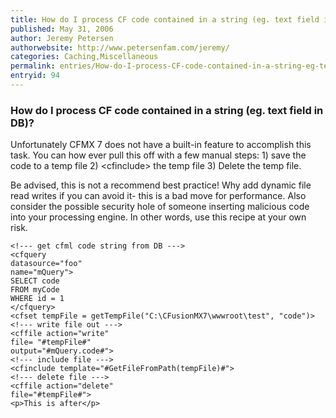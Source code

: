 ```yaml
---
title: How do I process CF code contained in a string (eg. text field in DB)?
published: May 31, 2006
author: Jeremy Petersen
authorwebsite: http://www.petersenfam.com/jeremy/
categories: Caching,Miscellaneous
permalink: entries/How-do-I-process-CF-code-contained-in-a-string-eg-text-field-in-DB.html
entryid: 94
---
```


<h3>How do I process CF code contained in a string (eg. text field in DB)?</h3>

<p>
Unfortunately CFMX 7 does not have a built-in feature to accomplish this task.  You can how ever pull this off with a few manual steps: 1) save the code to a temp file 2) &lt;cfinclude&gt; the temp file 3) Delete the temp file.  
</p>

<p>
Be advised, this is not a recommend best practice!  Why add dynamic file read writes if you can avoid it- this is a bad move for performance.  Also consider the possible security hole of someone inserting malicious code into your processing engine. In other words, use this recipe at your own risk.   
</p>

<pre><code class="language-markup">&lt;!--- get cfml code string from DB ---&gt;
&lt;cfquery 
datasource=&quot;foo&quot; 
name=&quot;mQuery&quot;&gt;
SELECT code 
FROM myCode
WHERE id = 1
&lt;/cfquery&gt;
&lt;cfset tempFile = getTempFile(&quot;C:\CFusionMX7\wwwroot\test&quot;, &quot;code&quot;)&gt;
&lt;!--- write file out ---&gt;
&lt;cffile action=&quot;write&quot;
file= &quot;#tempFile#&quot;
output=&quot;#mQuery.code#&quot;&gt;
&lt;!--- include file ---&gt;
&lt;cfinclude template=&quot;#GetFileFromPath(tempFile)#&quot;&gt;
&lt;!--- delete file ---&gt;
&lt;cffile action=&quot;delete&quot;
file=&quot;#tempFile#&quot;&gt;  
&lt;p&gt;This is after&lt;/p&gt;
</code></pre>




